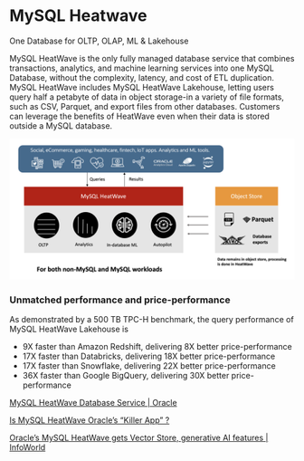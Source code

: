 # MySQL Heatwave

One Database for OLTP, OLAP, ML & Lakehouse

MySQL HeatWave is the only fully managed database service that combines transactions, analytics, and machine learning services into one MySQL Database, without the complexity, latency, and cost of ETL duplication. MySQL HeatWave includes MySQL HeatWave Lakehouse, letting users query half a petabyte of data in object storage-in a variety of file formats, such as CSV, Parquet, and export files from other databases. Customers can leverage the benefits of HeatWave even when their data is stored outside a MySQL database.

![mysql-heatwave](../../../media/Pasted%20image%2020231214113044.png)

### Unmatched performance and price-performance

As demonstrated by a 500 TB TPC-H benchmark, the query performance of MySQL HeatWave Lakehouse is

- 9X faster than Amazon Redshift, delivering 8X better price-performance
- 17X faster than Databricks, delivering 18X better price-performance
- 17X faster than Snowflake, delivering 22X better price-performance
- 36X faster than Google BigQuery, delivering 30X better price-performance

[MySQL HeatWave Database Service | Oracle](https://www.oracle.com/mysql/#mysql-heatwave-oci-pricing)

[Is MySQL HeatWave Oracle’s “Killer App” ?](https://www.forbes.com/sites/moorinsights/2023/03/29/is-mysql-heatwave-oracles-killer-app-/?sh=6c47c9916062)

[Oracle’s MySQL HeatWave gets Vector Store, generative AI features | InfoWorld](https://www.infoworld.com/article/3706879/oracle-s-mysql-heatwave-gets-vector-store-generative-ai-features.html)
